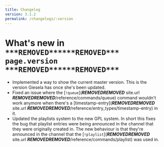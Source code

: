 ```yaml
---
title: Changelog
version: 3.1.2
permalink: /changelogs/:version
---
```


# What's new in `***REMOVED******REMOVED*** page.version ***REMOVED******REMOVED***`

- Implemented a way to show the current master version. This is the version Giesela has once she's been updated.
- Fixed an issue where the [`!queue`](***REMOVED******REMOVED*** site.url ***REMOVED******REMOVED***/reference/commands/queue) command wouldn't work anymore when there's a [timestamp-entry](***REMOVED******REMOVED*** site.url ***REMOVED******REMOVED***/reference/entry_types/timestamp-entry) in it.
- Updated the playlists system to the new GPL system. In short this fixes the bug that playlist entries were being announced in the channel that they were originally created in. The new behaviour is that they're announced in the channel that the [`!playlist`](***REMOVED******REMOVED*** site.url ***REMOVED******REMOVED***/reference/commands/playlist) was used in.
